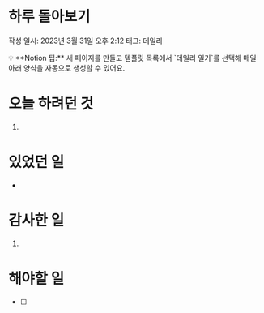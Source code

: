 # 하루 돌아보기

작성 일시: 2023년 3월 31일 오후 2:12
태그: 데일리

<aside>
💡 **Notion 팁:** 새 페이지를 만들고 템플릿 목록에서 `데일리 일기`를 선택해 매일 아래 양식을 자동으로 생성할 수 있어요.

</aside>

# 오늘 하려던 것

1. 

# 있었던 일

- 

# 감사한 일

1. 

# 해야할 일

- [ ]